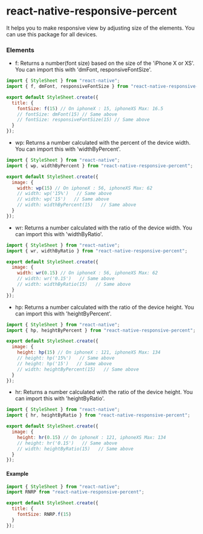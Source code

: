 # react-native-responsive-percent

It helps you to make responsive view by adjusting size of the elements. You can use this package for all devices.

### Elements

- f: Returns a number(font size) based on the size of the 'iPhone X or XS'. You can import this with 'dmFont, responsiveFontSize'.

```js
import { StyleSheet } from "react-native";
import { f, dmFont, responsiveFontSize } from "react-native-responsive-percent";

export default StyleSheet.create({
  title: {
    fontSize: f(15) // On iphoneX : 15, iphoneXS Max: 16.5
    // fontSize: dmFont(15) // Same above
    // fontSize: responsiveFontSize(15) // Same above
  }
});
```

- wp: Returns a number calculated with the percent of the device width. You can import this with 'widthByPercent'.

```js
import { StyleSheet } from "react-native";
import { wp, widthByPercent } from "react-native-responsive-percent";

export default StyleSheet.create({
  image: {
    width: wp(15) // On iphoneX : 56, iphoneXS Max: 62
    // width: wp('15%')   // Same above
    // width: wp('15')   // Same above
    // width: widthByPercent(15)   // Same above
  }
});
```

- wr: Returns a number calculated with the ratio of the device width. You can import this with 'widthByRatio'.

```js
import { StyleSheet } from "react-native";
import { wr, widthByRatio } from "react-native-responsive-percent";

export default StyleSheet.create({
  image: {
    width: wr(0.15) // On iphoneX : 56, iphoneXS Max: 62
    // width: wr('0.15')   // Same above
    // width: widthByRatio(15)   // Same above
  }
});
```

- hp: Returns a number calculated with the ratio of the device height. You can import this with 'heightByPercent'.

```js
import { StyleSheet } from "react-native";
import { hp, heightByPercent } from "react-native-responsive-percent";

export default StyleSheet.create({
  image: {
    height: hp(15) // On iphoneX : 121, iphoneXS Max: 134
    // height: hp('15%')   // Same above
    // height: hp('15')   // Same above
    // width: heightByPercent(15)   // Same above
  }
});
```

- hr: Returns a number calculated with the ratio of the device height. You can import this with 'heightByRatio'.

```js
import { StyleSheet } from "react-native";
import { hr, heightByRatio } from "react-native-responsive-percent";

export default StyleSheet.create({
  image: {
    height: hr(0.15) // On iphoneX : 121, iphoneXS Max: 134
    // height: hr('0.15')   // Same above
    // width: heightByRatio(15)   // Same above
  }
});
```

#### Example

```js
import { StyleSheet } from "react-native";
import RNRP from "react-native-responsive-percent";

export default StyleSheet.create({
  title: {
    fontSize: RNRP.f(15)
  }
});
```
